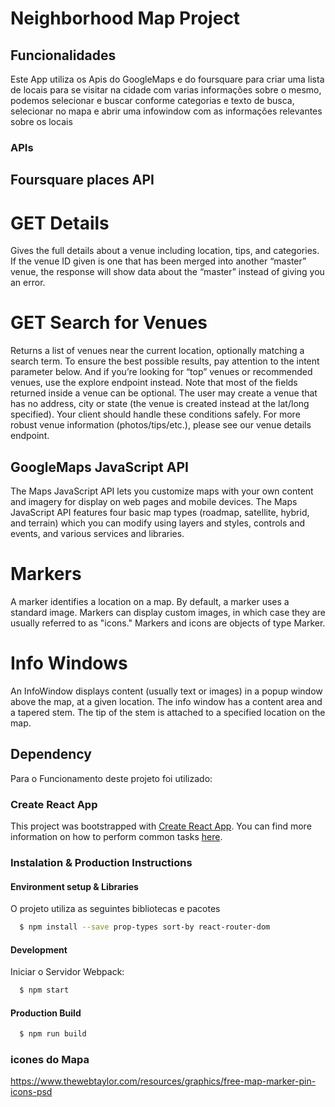 # Neighborhood Map Project


## Funcionalidades

Este App utiliza os Apis do GoogleMaps e do foursquare para criar uma lista de locais para se visitar na cidade com varias informações sobre o mesmo, podemos selecionar e buscar conforme categorias e texto de busca, selecionar no mapa e abrir uma infowindow com as informações relevantes sobre os locais

### APIs

## Foursquare places API

# GET Details

Gives the full details about a venue including location, tips, and categories.
If the venue ID given is one that has been merged into another “master” venue, the response will show data about the “master” instead of giving you an error.

# GET Search for Venues

Returns a list of venues near the current location, optionally matching a search term.
To ensure the best possible results, pay attention to the intent parameter below. And if you’re looking for “top” venues or recommended venues, use the explore endpoint instead.
Note that most of the fields returned inside a venue can be optional. The user may create a venue that has no address, city or state (the venue is created instead at the lat/long specified). Your client should handle these conditions safely. For more robust venue information (photos/tips/etc.), please see our venue details endpoint.

## GoogleMaps JavaScript API

The Maps JavaScript API lets you customize maps with your own content and imagery for display on web pages and mobile devices. The Maps JavaScript API features four basic map types (roadmap, satellite, hybrid, and terrain) which you can modify using layers and styles, controls and events, and various services and libraries.

# Markers

A marker identifies a location on a map. By default, a marker uses a standard image. Markers can display custom images, in which case they are usually referred to as "icons." Markers and icons are objects of type Marker.

# Info Windows

An InfoWindow displays content (usually text or images) in a popup window above the map, at a given location. The info window has a content area and a tapered stem. The tip of the stem is attached to a specified location on the map.

## Dependency

Para o Funcionamento deste projeto foi utilizado:

### Create React App

This project was bootstrapped with [Create React App](https://github.com/facebookincubator/create-react-app).
You can find more information on how to perform common tasks [here](https://github.com/facebookincubator/create-react-app/blob/master/packages/react-scripts/template/README.md).

### Instalation & Production Instructions

#### Environment setup & Libraries

O projeto utiliza as seguintes bibliotecas e pacotes

```sh
  $ npm install --save prop-types sort-by react-router-dom
```

#### Development

Iniciar o Servidor Webpack:

```sh
  $ npm start
```

#### Production Build

```sh
  $ npm run build
```

### icones do Mapa
https://www.thewebtaylor.com/resources/graphics/free-map-marker-pin-icons-psd
```
